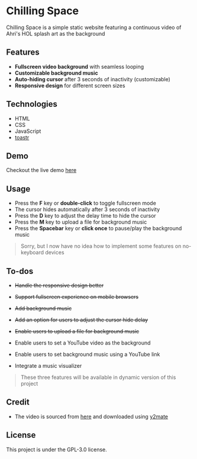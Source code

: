 # Chilling Space

Chilling Space is a simple static website featuring a continuous video of Ahri's HOL splash art as the background

## Features
- **Fullscreen video background** with seamless looping
- **Customizable background music**
- **Auto-hiding cursor** after 3 seconds of inactivity (customizable)
- **Responsive design** for different screen sizes

## Technologies
- HTML
- CSS
- JavaScript
- [toastr](https://github.com/CodeSeven/toastr)

## Demo
Checkout the live demo [here](https://dtdong08.github.io/chilling-space)

## Usage
- Press the **F** key or **double-click** to toggle fullscreen mode
- The cursor hides automatically after 3 seconds of inactivity
- Press the **D** key to adjust the delay time to hide the cursor
- Press the **M** key to upload a file for background music
- Press the **Spacebar** key or **click once** to pause/play the background music
  
> Sorry, but I now have no idea how to implement some features on no-keyboard devices

## To-dos
- ~~Handle the responsive design better~~
- ~~Support fullscreen experience on mobile browsers~~
- ~~Add background music~~
- ~~Add an option for users to adjust the cursor hide delay~~
- ~~Enable users to upload a file for background music~~

- Enable users to set a YouTube video as the background
- Enable users to set background music using a YouTube link
- Integrate a music visualizer
> These three features will be available in dynamic version of this project

## Credit
- The video is sourced from [here](https://www.youtube.com/watch?v=MRJH95ltQAU) and downloaded using [y2mate](https://www.y2mate.com)

## License
This project is under the GPL-3.0 license.
